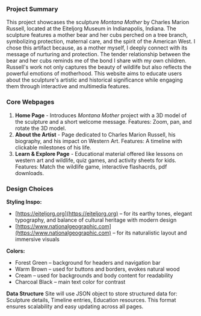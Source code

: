 ### Project Summary

This project showcases the sculpture *Montana Mother* by Charles Marion Russell, located at the Eiteljorg Museum in Indianapolis, Indiana. The sculpture features a mother bear and her cubs perched on a tree branch, symbolizing protection, maternal care, and the spirit of the American West. I chose this artifact because, as a mother myself, I deeply connect with its message of nurturing and protection. The tender relationship between the bear and her cubs reminds me of the bond I share with my own children. Russell's work not only captures the beauty of wildlife but also reflects the powerful emotions of motherhood. This website aims to educate users about the sculpture's artistic and historical significance while engaging them through interactive and multimedia features.

### Core Webpages

1. **Home Page** - Introduces *Montana Mother* project with a 3D model of the sculpture and a short welcome message. Features: Zoom, pan, and rotate the 3D model. 
2. **About the Artist** - Page dedicated to Charles Marion Russell, his biography, and his impact on Western Art. Features: A timeline with clickable milestones of his life.  
3. **Learn & Explore Page** - Educational material offered like lessons on western art and wildlife, quiz games, and activity sheets for kids. Features: Match the wildlife game, interactive flashacrds, pdf downloads. 

### Design Choices

**Styling Inspo:**
- [https://eiteljorg.org](https://eiteljorg.org) – for its earthy tones, elegant typography, and balance of cultural heritage with modern design  
- [https://www.nationalgeographic.com](https://www.nationalgeographic.com) – for its naturalistic layout and immersive visuals 

**Colors:**
- Forest Green – background for headers and navigation bar  
- Warm Brown – used for buttons and borders, evokes natural wood  
- Cream – used for backgrounds and body content for readability  
- Charcoal Black – main text color for contrast  

**Data Structure**
Site will use JSON object to store structured data for: Sculpture details, Timeline entries, Education resources. This format ensures scalability and easy updating across all pages.